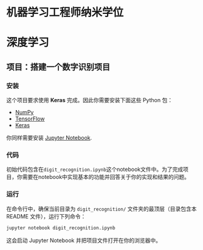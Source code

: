 # 机器学习工程师纳米学位
# 深度学习
## 项目：搭建一个数字识别项目

### 安装

这个项目要求使用 **Keras** 完成。因此你需要安装下面这些 Python 包：

- [NumPy](http://www.numpy.org/)
- [TensorFlow](http://tensorflow.org)
- [Keras](https://keras.io)

你同样需要安装 [Jupyter Notebook](https://jupyter.org/install.html).

### 代码

初始代码包含在`digit_recognition.ipynb`这个notebook文件中。为了完成项目，你需要在notebook中实现基本的功能并回答关于你的实现和结果的问题。

### 运行

在命令行中，确保当前目录为 `digit_recognition/` 文件夹的最顶层（目录包含本 README 文件），运行下列命令：

```bash
jupyter notebook digit_recognition.ipynb
```

这会启动 Jupyter Notebook 并把项目文件打开在你的浏览器中。
